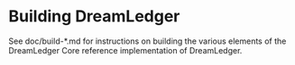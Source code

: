 Building DreamLedger
=============

See doc/build-*.md for instructions on building the various
elements of the DreamLedger Core reference implementation of DreamLedger.
